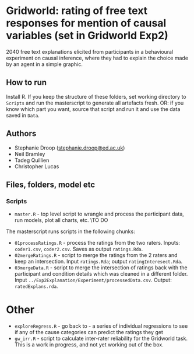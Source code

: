 # Gridworld: rating of free text responses for mention of causal variables (set in Gridworld Exp2)

2040 free text explanations elicited from participants in a behavioural experiment on causal inference, where they had to explain the choice made by an agent in a simple graphic.

## How to run

Install R. If you keep the structure of these folders, set working directory to `Scripts` and run the masterscript to generate all artefacts fresh. OR: if you know which part you want, source that script and run it and use the data saved in `Data`.

## Authors

- Stephanie Droop (stephanie.droop@ed.ac.uk)
- Neil Bramley
- Tadeg Quillien
- Christopher Lucas

## Files, folders, model etc

### Scripts

- `master.R` - top level script to wrangle and process the participant data, run models, plot all charts, etc. \\TO DO

The masterscript runs scripts in the following chunks:

- `01processRatings.R` - process the ratings from the two raters. Inputs: `coder1.csv`, `coder2.csv`. Saves as output `ratings.Rda`.
- `02mergeRatings.R` - script to merge the ratings from the 2 raters and keep an intersection. Input `ratings.Rda`; output `ratingInteresect.Rda`.
- `03mergeData.R` - script to merge the intersection of ratings back with the participant and condition details which was cleaned in a different folder. Input `../Exp2Explanation/Experiment/processedData.csv`. Output: `ratedExplans.rda`.

# Other

- `exploreRegress.R` - go back to - a series of individual regressions to see if any of the cause categories can predict the ratings they get
- `gw_irr.R` - script to calculate inter-rater reliability for the Gridworld task. This is a work in progress, and not yet working out of the box.
